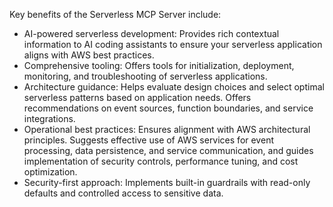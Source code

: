 Key benefits of the Serverless MCP Server include:

- AI-powered serverless development: Provides rich contextual information to AI coding assistants to ensure your serverless application aligns with AWS best practices.
- Comprehensive tooling: Offers tools for initialization, deployment, monitoring, and troubleshooting of serverless applications.
- Architecture guidance: Helps evaluate design choices and select optimal serverless patterns based on application needs. Offers recommendations on event sources, function boundaries, and service integrations.
- Operational best practices: Ensures alignment with AWS architectural principles. Suggests effective use of AWS services for event processing, data persistence, and service communication, and guides implementation of security controls, performance tuning, and cost optimization.
- Security-first approach: Implements built-in guardrails with read-only defaults and controlled access to sensitive data.
